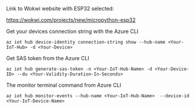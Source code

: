 
Link to Wokwi website with ESP32 selected:

https://wokwi.com/projects/new/micropython-esp32


Get your devices connection string with the Azure CLI

```	
az iot hub device-identity connection-string show --hub-name <Your-IoT-Hub> -d <Your-Device>
```

Get SAS token from the Azure CLI

```
az iot hub generate-sas-token -n <Your-IoT-Hub-Name> -d <Your-Device-ID> --du <Your-Validity-Duration-In-Seconds>
```

The monitor terminal command from Azure CLI

```
az iot hub monitor-events --hub-name <Your-IoT-Hub-Name>  --device-id <Your-IoT-Device-Name>
```
